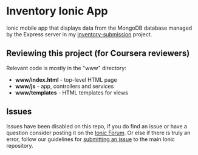 Inventory Ionic App
=====================

Ionic mobile app that displays data from the MongoDB database managed by the Express server in my [inventory-submission](https://github.com/jottorice/inventory-submission) project.

## Reviewing this project (for Coursera reviewers)

Relevant code is mostly in the "www" directory:
* **www/index.html** - top-level HTML page
* **www/js** - app, controllers and services
* **www/templates** - HTML templates for views

## Issues
Issues have been disabled on this repo, if you do find an issue or have a question consider posting it on the [Ionic Forum](http://forum.ionicframework.com/).  Or else if there is truly an error, follow our guidelines for [submitting an issue](http://ionicframework.com/submit-issue/) to the main Ionic repository.

